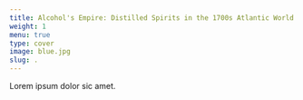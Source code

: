 ```yaml
---
title: Alcohol's Empire: Distilled Spirits in the 1700s Atlantic World
weight: 1
menu: true
type: cover
image: blue.jpg
slug: .
---
```


Lorem ipsum dolor sic amet.
